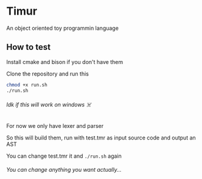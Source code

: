 # Timur
An object oriented toy programmin language

## How to test
Install cmake and bison if you don't have them

Clone the repository and run this
```bash
chmod +x run.sh
./run.sh
```
###### Idk if this will work on windows ☠️
For now we only have lexer and parser

So this will build them, run with test.tmr as input source code and output an AST

You can change test.tmr it and `./run.sh` again
###### You can change anything you want actually...
